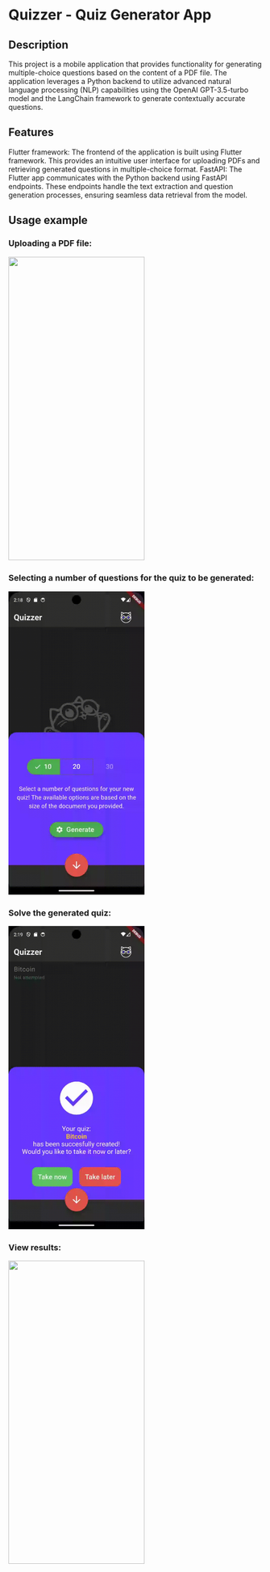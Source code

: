 # Quizzer - Quiz Generator App
## Description
This project is a mobile application that provides functionality for generating multiple-choice questions based on the content of a PDF file. 
The application leverages a Python backend to utilize advanced natural language processing (NLP) capabilities using the OpenAI GPT-3.5-turbo model and the LangChain framework to generate contextually accurate questions.

## Features
Flutter framework: The frontend of the application is built using Flutter framework. This provides an intuitive user interface for uploading PDFs and retrieving generated questions in multiple-choice format.
FastAPI: The Flutter app communicates with the Python backend using FastAPI endpoints. These endpoints handle the text extraction and question generation processes, ensuring seamless data retrieval from the model.

## Usage example
### Uploading a PDF file:
<img src="https://github.com/stearsail/Quizzer/blob/main/ragbot_app/readme_gifs/upload_file.gif" width="270" height="600"/>

### Selecting a number of questions for the quiz to be generated:
<img src="https://github.com/stearsail/Quizzer/blob/main/ragbot_app/readme_gifs/select_nr_questions.gif" width="270" height="600"/>


### Solve the generated quiz:
<img src="https://github.com/stearsail/Quizzer/blob/main/ragbot_app/readme_gifs/answer_questions.gif" width="270" height="600"/>

### View results:
<img src="https://github.com/stearsail/Quizzer/blob/main/ragbot_app/readme_gifs/view_quiz.gif" width="270" height="600"/>
